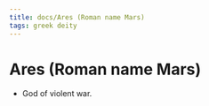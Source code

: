 ```yaml
---
title: docs/Ares (Roman name Mars)
tags: greek deity
---
```


# Ares (Roman name Mars) 
- God of violent war.